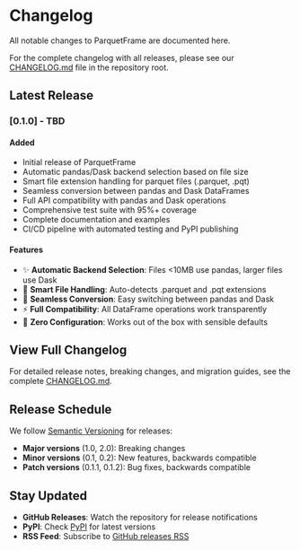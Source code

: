 # Changelog

All notable changes to ParquetFrame are documented here.

For the complete changelog with all releases, please see our [CHANGELOG.md](https://github.com/leechristophermurray/parquetframe/blob/main/CHANGELOG.md) file in the repository root.

## Latest Release

### [0.1.0] - TBD

#### Added
- Initial release of ParquetFrame
- Automatic pandas/Dask backend selection based on file size
- Smart file extension handling for parquet files (.parquet, .pqt)
- Seamless conversion between pandas and Dask DataFrames
- Full API compatibility with pandas and Dask operations
- Comprehensive test suite with 95%+ coverage
- Complete documentation and examples
- CI/CD pipeline with automated testing and PyPI publishing

#### Features
- ✨ **Automatic Backend Selection**: Files <10MB use pandas, larger files use Dask
- 📁 **Smart File Handling**: Auto-detects .parquet and .pqt extensions
- 🔄 **Seamless Conversion**: Easy switching between pandas and Dask
- ⚡ **Full Compatibility**: All DataFrame operations work transparently
- 🎯 **Zero Configuration**: Works out of the box with sensible defaults

## View Full Changelog

For detailed release notes, breaking changes, and migration guides, see the complete [CHANGELOG.md](https://github.com/leechristophermurray/parquetframe/blob/main/CHANGELOG.md).

## Release Schedule

We follow [Semantic Versioning](https://semver.org/) for releases:

- **Major versions** (1.0, 2.0): Breaking changes
- **Minor versions** (0.1, 0.2): New features, backwards compatible
- **Patch versions** (0.1.1, 0.1.2): Bug fixes, backwards compatible

## Stay Updated

- **GitHub Releases**: Watch the repository for release notifications
- **PyPI**: Check [PyPI](https://pypi.org/project/parquetframe/) for latest versions
- **RSS Feed**: Subscribe to [GitHub releases RSS](https://github.com/leechristophermurray/parquetframe/releases.atom)
